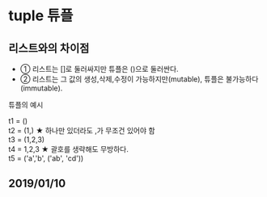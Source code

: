 # tuple 튜플

## 리스트와의 차이점
- ① 리스트는 []로 둘러싸지만 튜플은 ()으로 둘러싼다.
- ② 리스트는 그 값의 생성,삭제,수정이 가능하지만(mutable), 튜플은 불가능하다(immutable).


튜플의 예시

t1 = ()<br>
t2 = (1,)         ★ 하나만 있더라도 ,가 무조건 있어야 함<br> 
t3 = (1,2,3)<br>
t4 = 1,2,3        ★ 괄호를 생략해도 무방하다.<br>
t5 = ('a','b', ('ab', 'cd'))<br>



## 2019/01/10
